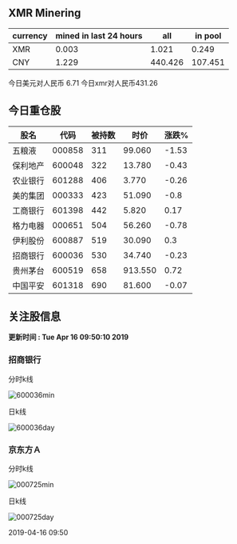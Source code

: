 ## XMR Minering

|currency|mined in last 24 hours|all|in pool|
|---|---|---|---|
|XMR|0.003|1.021|0.249|
|CNY|1.229|440.426|107.451|

今日美元对人民币 6.71	今日xmr对人民币431.26


## 今日重仓股 

|股名|代码|被持数|时价|涨跌%|
|---|---|---|---|---|
|五粮液|000858|311|99.060|-1.53|
|保利地产|600048|322|13.780|-0.43|
|农业银行|601288|406|3.770|-0.26|
|美的集团|000333|423|51.090|-0.8|
|工商银行|601398|442|5.820|0.17|
|格力电器|000651|504|56.260|-0.78|
|伊利股份|600887|519|30.090|0.3|
|招商银行|600036|530|34.740|-0.23|
|贵州茅台|600519|658|913.550|0.72|
|中国平安|601318|690|81.600|-0.07|

## 关注股信息
**更新时间 : Tue Apr 16 09:50:10 2019**
### 招商银行 
分时k线

![600036min](http://image.sinajs.cn/newchart/min/n/sh600036.gif)

日k线

![600036day](http://image.sinajs.cn/newchart/daily/n/sh600036.gif)

### 京东方Ａ 
分时k线

![000725min](http://image.sinajs.cn/newchart/min/n/sz000725.gif)

日k线

![000725day](http://image.sinajs.cn/newchart/daily/n/sz000725.gif)

2019-04-16 09:50